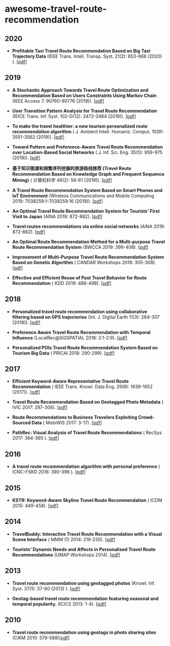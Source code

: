# awesome-travel-route-recommendation

## 2020

- **Profitable Taxi Travel Route Recommendation Based on Big Taxi Trajectory Data** (IEEE Trans. Intell. Transp. Syst. 21(2): 653-668 (2020)
). [[pdf](https://ieeexplore.ieee.org/document/8654209/)]

## 2019
- **A Stochastic Approach Towards Travel Route Optimization and Recommendation Based on Users Constraints Using Markov Chain** (IEEE Access 7: 90760-90776 (2019)). [[pdf](https://doi.org/10.1109/ACCESS.2019.2926675)]
- **User Transition Pattern Analysis for Travel Route Recommendation** (IEICE Trans. Inf. Syst. 102-D(12): 2472-2484 (2019)). [[pdf](https://search.ieice.org/bin/summary.php?id=e102-d_12_2472)]
- **To make the travel healthier: a new tourism personalized route recommendation algorithm** ( J. Ambient Intell. Humaniz. Comput. 10(9): 3551-3562 (2019)). [[pdf](https://link.springer.com/article/10.1007%2Fs12652-018-1081-z)]
- **Toward Pattern and Preference-Aware Travel Route Recommendation over Location-Based Social Networks** (  J. Inf. Sci. Eng. 35(5): 959-975 (2019)). [[pdf](https://jise.iis.sinica.edu.tw/JISESearch/pages/View/PaperView.jsf?keyId=170_2260)]
- **基于知识图谱和频繁序列挖掘的旅游路线推荐 (Travel Route Recommendation Based on Knowledge Graph and Frequent Sequence Mining)** (  计算机科学 46(2): 56-61 (2019)). [[pdf](http://www.jsjkx.com/CN/10.11896/j.issn.1002-137X.2019.02.009)]
- **A Travel Route Recommendation System Based on Smart Phones and IoT Environment** (Wireless Communications and Mobile Computing 2019: 7038259:1-7038259:16 (2019)). [[pdf](https://www.hindawi.com/journals/wcmc/2019/7038259/)]
- **An Optimal Travel Route Recommendation System for Tourists’ First Visit to Japan** (AINA 2019: 872-882). [[pdf](https://link.springer.com/chapter/10.1007%2F978-3-030-15032-7_73)]
- **Travel routes recommendations via online social networks** (AINA 2019: 872-882). [[pdf](https://dl.acm.org/doi/10.1145/3341161.3345619)]
- **An Optimal Route Recommendation Method for a Multi-purpose Travel Route Recommendation System** (BWCCA 2019: 398-408). [[pdf](https://link.springer.com/chapter/10.1007%2F978-3-030-33506-9_35)]

- **Improvement of Multi-Purpose Travel Route Recommendation System Based on Genetic Algorithm** ( CANDAR Workshops 2019: 305-308). [[pdf](https://ieeexplore.ieee.org/document/8951553)]

- **Effective and Efficient Reuse of Past Travel Behavior for Route Recommendation** ( KDD 2019: 488-498). [[pdf](https://dl.acm.org/doi/10.1145/3292500.3330835)]


## 2018

- **Personalized travel route recommendation using collaborative filtering based on GPS trajectories** (Int. J. Digital Earth 11(3): 284-307 (2018)). [[pdf](https://www.tandfonline.com/doi/abs/10.1080/17538947.2017.1326535?journalCode=tjde20)]

- **Preference Aware Travel Route Recommendation with Temporal Influence** (LocalRec@SIGSPATIAL 2018: 2:1-2:9). [[pdf](https://dl.acm.org/doi/10.1145/3282825.3282829)]

- **Personalized POIs Travel Route Recommendation System Based on Tourism Big Data** (   PRICAI 2018: 290-299). [[pdf](https://link.springer.com/chapter/10.1007%2F978-3-319-97310-4_33)]


## 2017

- **Efficient Keyword-Aware Representative Travel Route Recommendation** (   IEEE Trans. Knowl. Data Eng. 29(8): 1639-1652 (2017)). [[pdf](https://ieeexplore.ieee.org/document/7891639)]

- **Travel Route Recommendation Based on Geotagged Photo Metadata** (   IVIC 2017: 297-308). [[pdf](https://link.springer.com/chapter/10.1007%2F978-3-319-70010-6_28)]


- **Route Recommendations to Business Travelers Exploiting Crowd-Sourced Data** (  MobiWIS 2017: 3-17). [[pdf](https://doi.org/10.1007/978-3-319-65515-4_1)]


- **PathRec: Visual Analysis of Travel Route Recommendations** (  RecSys 2017: 364-365
). [[pdf](https://dl.acm.org/doi/10.1145/3109859.3109983)]

## 2016

- **A travel route recommendation algorithm with personal preference** (  ICNC-FSKD 2016: 390-396
). [[pdf](https://doi.org/10.1109/FSKD.2016.7603205)]


## 2015

- **KSTR: Keyword-Aware Skyline Travel Route Recommendation** (  ICDM 2015: 449-458). [[pdf](https://doi.org/10.1109/ICDM.2015.37)]


## 2014

- **TravelBuddy: Interactive Travel Route Recommendation with a Visual Scene Interface** ( MMM (1) 2014: 219-230). [[pdf](https://link.springer.com/chapter/10.1007%2F978-3-319-04114-8_19)]


- **Tourists' Dynamic Needs and Affects in Personalised Travel Route Recommendations** (UMAP Workshops 2014). [[pdf](http://ceur-ws.org/Vol-1181/pros2014_paper_02.pdf)]

## 2013

- **Travel route recommendation using geotagged photos** (Knowl. Inf. Syst. 37(1): 37-60 (2013)
). [[pdf](https://doi.org/10.1007/s10115-012-0580-z)]

- **Geotag-based travel route recommendation featuring seasonal and temporal popularity.** (ICICS 2013: 1-4). [[pdf](https://ieeexplore.ieee.org/document/6782963)]

## 2010

- **Travel route recommendation using geotags in photo sharing sites** (CIKM 2010: 579-588)[[pdf](https://doi.org/10.1145/1871437.1871513)]

